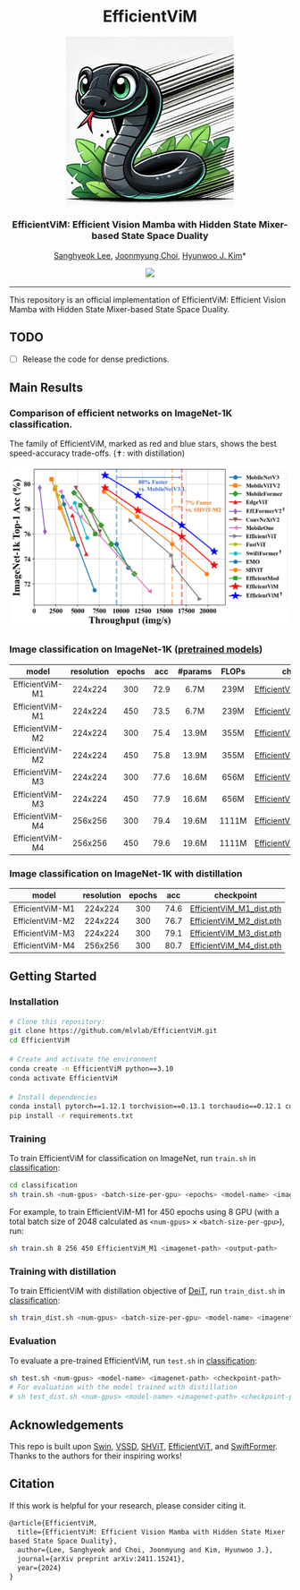 <p align="center">
  <h1 align="middle">EfficientViM</h1>
  </p>
<p align="center">
  <img src="assets/toy_mamba.png" width="300px" />
  <h3 align="middle">EfficientViM: Efficient Vision Mamba with Hidden State Mixer-based State Space Duality</h2>
  <p align="middle">
    <a href="https://www.sanghyeoklee.com/" target="_blank">Sanghyeok Lee</a>, 
    <a href="https://scholar.google.com/citations?user=IaQRhu8AAAAJ&hl=ko" target="_blank">Joonmyung Choi</a>, 
    <a href="https://hyunwoojkim.com/" target="_blank">Hyunwoo J. Kim</a>*
  </p>
<!--   <p align="middle">NeurIPS 2024</p> -->
  <p align="middle">
    <a href="https://arxiv.org/abs/2411.15241" target='_blank'><img src="https://img.shields.io/badge/arXiv-2411.15241-b31b1b.svg?logo=arxiv"></a>
  </p>

</p>

---

This repository is an official implementation of EfficientViM: Efficient Vision Mamba with Hidden State Mixer-based State Space Duality.

## TODO
- [ ] Release the code for dense predictions.


## Main Results
### Comparison of efficient networks on ImageNet-1K classification. 
The family of EfficientViM, marked as red and blue stars, shows the best speed-accuracy trade-offs. ($✝$: with distillation)
<div align="center">
  <img src="assets/comparison.png" width="800px" />
</div>

### Image classification on ImageNet-1K ([pretrained models](https://drive.google.com/drive/folders/1DNoadLbt8GXBGhDgOH9SH4mS4pJ8xfCA?usp=drive_link))
|       model      | resolution | epochs  | acc  | #params | FLOPs |           checkpoint             |
|:---------------:|:----------:|:-----:|:-----:|:-------:|:-----:|:----------------------------:|
| EfficientViM-M1 |  224x224   | 300   | 72.9  |   6.7M  |  239M | [EfficientViM_M1_e300.pth](https://drive.google.com/file/d/1zat4-1npC-kvVkDsCDp--c5Sou7gn5Uj/view?usp=drive_link) |
| EfficientViM-M1 |  224x224   | 450   | 73.5  |   6.7M  |  239M | [EfficientViM_M1_e450.pth](https://drive.google.com/file/d/1ztpSVnWccoGEEobpmk107US3MjX4LEgz/view?usp=drive_link) |
| EfficientViM-M2 |  224x224   | 300   | 75.4  |  13.9M  |  355M | [EfficientViM_M2_e300.pth](https://drive.google.com/file/d/1Mm7Ems4KHFCunNJ8iI0FFQOC3hav7sEj/view?usp=drive_link) |
| EfficientViM-M2 |  224x224   | 450   | 75.8  |  13.9M  |  355M | [EfficientViM_M2_e450.pth](https://drive.google.com/file/d/1_YbrVx06cLtAaCgLG-jKH5tx1mLmnfO2/view?usp=drive_link) |
| EfficientViM-M3 |  224x224   | 300   | 77.6  |  16.6M  |  656M | [EfficientViM_M3_e300.pth](https://drive.google.com/file/d/1zmqmSwl0FHSQHaqjHHGR1XRalPibi_sf/view?usp=drive_link) |
| EfficientViM-M3 |  224x224   | 450   | 77.9  |  16.6M  |  656M | [EfficientViM_M3_e450.pth](https://drive.google.com/file/d/1z8dxkVLPbZdHaran9pDeuMmILsz5xUlf/view?usp=drive_link) |
| EfficientViM-M4 |  256x256   | 300   | 79.4  |  19.6M  | 1111M | [EfficientViM_M4_e300.pth](https://drive.google.com/file/d/1cfRSlvtPaGxMf1N1N_m3e1_IDh7b_OEq/view?usp=drive_link) |
| EfficientViM-M4 |  256x256   | 450   | 79.6  |  19.6M  | 1111M | [EfficientViM_M4_e450.pth](https://drive.google.com/file/d/1rVnX2FT9AVJdU6xSPhEUllXZlhUYv28z/view?usp=drive_link) |

### Image classification on ImageNet-1K with distillation
|       model      | resolution | epochs | acc  |          checkpoint              |
|:---------------:|:----------:|:-----:|:-----:|:----------------------------:|
| EfficientViM-M1 |  224x224   | 300   | 74.6  |[EfficientViM_M1_dist.pth](https://drive.google.com/file/d/1S0HSauwj-d-2_tqf20fBlNAdQbUxhypD/view?usp=drive_link) |
| EfficientViM-M2 |  224x224   | 300   | 76.7  |[EfficientViM_M2_dist.pth](https://drive.google.com/file/d/1HrzY3hI1F0FwXXy8ejO6kXUi-QGK4I74/view?usp=drive_link) |
| EfficientViM-M3 |  224x224   | 300   | 79.1  |[EfficientViM_M3_dist.pth](https://drive.google.com/file/d/13u_UgyOC2sH1ThcQO4GhnW572SggfsTq/view?usp=drive_link) |
| EfficientViM-M4 |  256x256   | 300   | 80.7  |[EfficientViM_M4_dist.pth](https://drive.google.com/file/d/1gvINJ-oszWj7_Gb9wAYuIGV15xWDAQxQ/view?usp=drive_link) |

## Getting Started

### Installation
```bash
# Clone this repository:
git clone https://github.com/mlvlab/EfficientViM.git
cd EfficientViM

# Create and activate the environment
conda create -n EfficientViM python==3.10
conda activate EfficientViM

# Install dependencies
conda install pytorch==1.12.1 torchvision==0.13.1 torchaudio==0.12.1 cudatoolkit=11.3 -c pytorch
pip install -r requirements.txt
```

### Training
To train EfficientViM for classification on ImageNet, run `train.sh` in [classification](./classification):
```bash
cd classification
sh train.sh <num-gpus> <batch-size-per-gpu> <epochs> <model-name> <imagenet-path> <output-path>
```
For example, to train EfficientViM-M1 for 450 epochs using 8 GPU (with a total batch size of 2048 calculated as `<num-gpus>` $\times$ `<batch-size-per-gpu>`), run:
```bash
sh train.sh 8 256 450 EfficientViM_M1 <imagenet-path> <output-path>
```

### Training with distillation
To train EfficientViM with distillation objective of [DeiT](https://github.com/facebookresearch/deit), run `train_dist.sh` in [classification](./classification):
```bash
sh train_dist.sh <num-gpus> <batch-size-per-gpu> <model-name> <imagenet-path> <output-path>
```

### Evaluation
To evaluate a pre-trained EfficientViM, run `test.sh` in [classification](./classification):
```bash
sh test.sh <num-gpus> <model-name> <imagenet-path> <checkpoint-path>
# For evaluation with the model trained with distillation
# sh test_dist.sh <num-gpus> <model-name> <imagenet-path> <checkpoint-path>
```

## Acknowledgements
This repo is built upon [Swin](https://github.com/microsoft/Swin-Transformer), [VSSD](https://github.com/YuHengsss/VSSD), [SHViT](https://github.com/ysj9909/SHViT), [EfficientViT](https://github.com/microsoft/Cream), and [SwiftFormer](https://github.com/Amshaker/SwiftFormer).  
Thanks to the authors for their inspiring works!

## Citation
If this work is helpful for your research, please consider citing it.
```
@article{EfficientViM,
  title={EfficientViM: Efficient Vision Mamba with Hidden State Mixer based State Space Duality},
  author={Lee, Sanghyeok and Choi, Joonmyung and Kim, Hyunwoo J.},
  journal={arXiv preprint arXiv:2411.15241},
  year={2024}
}
